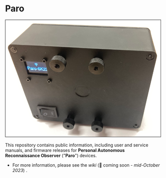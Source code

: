 # Paro
<img src="content/PARO-019P-reference-800px.png" border="1" />

This repository contains public information, including user and service manuals, and firmware releases for **Personal Autonomous Reconnaissance Observer** ("**Paro**") devices.

- For more information, please see the _wiki_ (:construction: coming soon - _mid-October 2023_) <!-- [wiki](https://github.com/cpknight/Paro/wiki) -->.
